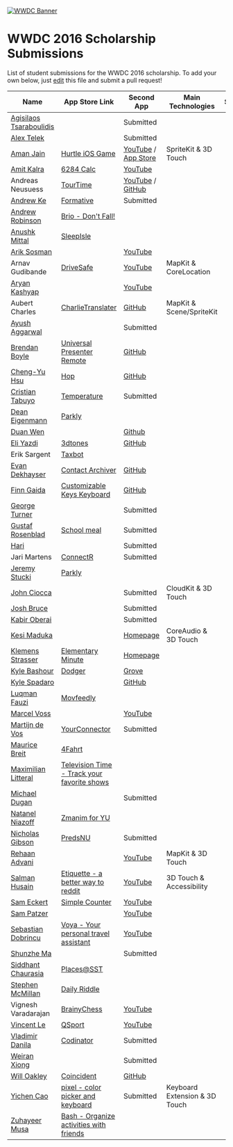 [![WWDC Banner](https://developer.apple.com/wwdc/images/wwdc16-og.jpg)](https://developer.apple.com/wwdc/)
# WWDC 2016 Scholarship Submissions

List of student submissions for the WWDC 2016 scholarship.
To add your own below, just [edit](https://github.com/wwdc/2016/edit/master/README.md) this file and submit a pull request!

<!-- PLEASE READ! -->
<!-- Insert your name below in alphabetical order. -->
<!-- Please only submit the apps that you submitted for WWDC2016. -->
<!-- Watch out for columns, you must have 6 pipes or else the gh-pages won't like it. -->
<!-- Main Technologies should contain 2 at MAXIMUM, preferably one from each app! -->
| Name| App Store Link| Second App| Main Technologies| Status|
| ----| --------------| -----------------------| ------------| ------|
| [Agisilaos Tsaraboulidis](https://twitter.com/AgisilaosTs) | | Submitted| | |
| [Alex Telek](https://twitter.com/alexmtk) | | Submitted| | |
| [Aman Jain](https://twitter.com/amanj203) | [Hurtle iOS Game](https://itunes.apple.com/in/app/hurtle/id1085122455?mt=8) | [YouTube](https://www.youtube.com/watch?v=hpqBGLglLTs) / [App Store](https://itunes.apple.com/in/app/spinny-monster/id1095025740?mt=8) |SpriteKit & 3D Touch | |
| [Amit Kalra](https://twitter.com/amitnkalra) | [6284 Calc](https://itunes.apple.com/us/app/6284-calc/id1006996600?mt=8) | [YouTube](https://www.youtube.com/watch?v=2JnI8qE-LKs) | | |
| Andreas Neusuess | [TourTime](https://itunes.apple.com/app/id848979893) | [YouTube](https://youtu.be/7It2i-9BCp8) / [GitHub](https://github.com/Tantalum73/InteractiveResume-WWDC2016) | | |
| [Andrew Ke](https://twitter.com/andrewke64) | [Formative](https://itunes.apple.com/us/app/formative/id1032617767?mt=8) | Submitted| | |
| [Andrew Robinson](https://twitter.com/sirarkimedes) | [Brio - Don't Fall!](https://itunes.apple.com/us/app/brio-dont-fall!/id1087287522?mt=8) | | | |
| [Anushk Mittal](https://twitter.com/AnushkMittal) | [SleepIsle](https://itunes.apple.com/us/app/sleepisle/id1039746876?mt=8) | | | |
| [Arik Sosman](https://twitter.com/arikaleph) | | [YouTube](https://youtu.be/TtHM31sxxbU) | | |
| Arnav Gudibande| [DriveSafe](https://github.com/SFHSHacks/DriveSafe) | [YouTube](https://www.youtube.com/watch?v=4Ft6264U1PU) | MapKit & CoreLocation | |
| [Aryan Kashyap](https://twitter.com/NSAryan12) | | [YouTube](https://www.youtube.com/watch?v=qD-uxBhNKb4) | | |
|Aubert Charles|[CharlieTranslater](https://geo.itunes.apple.com/fr/app/charlietranslater/id1033023882?mt=8)|[GitHub](https://github.com/Charliebegood/WWDC-2106-App.git)|MapKit & Scene/SpriteKit||
| [Ayush Aggarwal](https://twitter.com/Highestage) | | Submitted| | |
| [Brendan Boyle](https://twitter.com/brendancboyle) | [Universal Presenter Remote](https://itunes.apple.com/us/app/universal-presenter-remote/id866740670?ls=1&mt=8) | [GitHub](https://github.com/brendancboyle/Universal-Presenter-Remote-iOS/) | | |
| [Cheng-Yu Hsu](https://twitter.com/cyhsutw) | [Hop](http://hop.appfinca.com) | [GitHub](https://github.com/cyhsutw/imaji) | | |
| [Cristian Tabuyo](https://instagram.com/ctapple_swift) | [Temperature](https://itunes.apple.com/es/app/alternativa-a-un-termometro/id1098259543?mt=8) | Submitted| | |
| [Dean Eigenmann](https://twitter.com/parklyapp) | [Parkly](https://www.parkly.ch) | | | |
| [Duan Wen](https://twitter.com/wddwycc) | | [Github](https://github.com/wddwycc/Freehand) | | |
| [Eli Yazdi](https://twitter.com/eli_yazdi) | [3dtones](https://itunes.apple.com/us/app/3dtones/id1108446298?mt=8) | [GitHub](http://github.com/eliyazdi/3dtones) | | |
| Erik Sargent| [Taxbot](https://itunes.apple.com/us/app/taxbot-automatic-mile-tracker/id461781884?mt=8) | | | |
| [Evan Dekhayser](https://twitter.com/ERDekhayser) | [Contact Archiver](https://itunes.apple.com/us/app/contact-archiver/id733594022?mt=8) | [GitHub](https://github.com/edekhayser/WWDC-2016-Scholarship-App) | | |
| [Finn Gaida](https://twitter.com/fga) | [Customizable Keys Keyboard](https://itunes.apple.com/us/app/customizable-keys-keyboard/id1104673201?mt=8) | [GitHub](https://github.com/finngaida/wwdc/tree/master/2016) | | |
| [George Turner](https://twitter.com/FlamingFusion) | | Submitted| | |
| [Gustaf Rosenblad](https://twitter.com/rosecoder) | [School meal](https://itunes.apple.com/se/app/skolmaten/id416550379?mt=8) | Submitted| | |
| [Hari](https://www.twitter.com/coderguy5) | | Submitted| | |
| Jari Martens| [ConnectR](https://itunes.apple.com/app/connectr-all-social-media/id905696962?mt=8) | Submitted| | |
| [Jeremy Stucki](https://twitter.com/parklyapp) | [Parkly](https://www.parkly.ch) | | | |
| [John Ciocca](https://twitter.com/johnciocca) | | Submitted| CloudKit & 3D Touch| |
| [Josh Bruce](https://twitter.com/Brucey125) | | Submitted| | |
| [Kabir Oberai](https://twitter.com/kabiroberai) | | Submitted| | |
| [Kesi Maduka](https://twitter.com/k3zi_) | | [Homepage](https://stm.io) | CoreAudio & 3D Touch | |
| [Klemens Strasser](https://twitter.com/klemensstrasser) | [Elementary Minute](https://itunes.apple.com/us/app/elementary-minute/id889417668?mt=8) | [Homepage](https://www.facebook.com/Asymmetric-1016800745046748/?fref=ts) | | |
| [Kyle Bashour](https://twitter.com/kylebshr) | [Dodger](https://itunes.apple.com/app/id1050023116) | [Grove](https://github.com/kylebshr/grove) | | |
| [Kyle Spadaro](https://twitter.com/kylespadaro) | | [GitHub](https://github.com/kylespadaro/KyleSpadaro) | | |
| [Luqman Fauzi](https://twitter.com/lkmfz) | [Movfeedly](https://itunes.apple.com/app/movfeedly/id1085496373) | | | |
| [Marcel Voss](https://twitter.com/uimarcel) | | [YouTube](https://www.youtube.com/watch?v=dZljrMjzJN0) | | |
| [Martijn de Vos](https://twitter.com/devos50) | [YourConnector](https://itunes.apple.com/us/app/newlinq/id950231000?l=nl&ls=1&mt=8) | Submitted| | |
| [Maurice Breit](https://twitter.com/1mau6) | [4Fahrt](https://itunes.apple.com/de/app/4fahrt-schuler/id1105478291?mt=8) | | | |
| [Maximilian Litteral](https://twitter.com/MaxHasADHD) | [Television Time - Track your favorite shows](http://maximilianlitteral.com/TelevisionTime/iTunes/index.html) | | | |
| [Michael Dugan](https://twitter.com/Michael_Dugan33) | | Submitted| | |
| [Natanel Niazoff](https://twitter.com/niazoff) | [Zmanim for YU](https://itunes.apple.com/us/app/zmanim-for-yu/id1071006216?mt=8) | | | |
| [Nicholas Gibson](https://twitter.com/Mr_NickyG) | [PredsNU](https://itunes.apple.com/us/app/predsnu/id917520140?mt=8) | Submitted| | |
| [Rehaan Advani](https://twitter.com/Rehaan_Advani) | | [YouTube](https://www.youtube.com/watch?v=mUDBBcXHkLI) |MapKit & 3D Touch| |
| [Salman Husain](https://twitter.com/aeroxtwo) | [Etiquette - a better way to reddit](https://github.com/shusain93/Ettiquete) | [YouTube](https://www.youtube.com/watch?v=pjTiw9Mc19o) |3D Touch & Accessibility|| 
| [Sam Eckert](https://twitter.com/Sam0711er) | [Simple Counter](https://geo.itunes.apple.com/us/app/simple-counter-count-everything!/id961653412?mt=8) | [YouTube](https://www.youtube.com/watch?v=4uFP_xQWOX4) | | |
| [Sam Patzer](https://twitter.com/wizages) | | [YouTube](https://www.youtube.com/watch?v=-DFINkoEZhU) | | |
| [Sebastian Dobrincu](https://twitter.com/sebyddd) | [Voya - Your personal travel assistant](https://itunes.apple.com/us/app/voya-your-personal-travel/id1082760606) | [YouTube](https://www.youtube.com/watch?v=fbTMWC0y9hs) | | |
| [Shunzhe Ma](https://twitter.com/ShunzheMa) | | Submitted| | |
| [Siddhant Chaurasia](https://twitter.com/mr_s_chaurasia) | [Places@SST](https://itunes.apple.com/us/app/places-sst/id921357959?mt=8) | | | |
| [Stephen McMillan](https://twitter.com/stevowevo77) | [Daily Riddle](https://itunes.apple.com/app/daily-riddle-fun-challenging/id932546719) | | | |
| Vignesh Varadarajan| [BrainyChess](https://itunes.apple.com/us/app/brainychess-play-learn-chess/id778336641?mt=8) | [YouTube](https://www.youtube.com/watch?v=H429tmvM0zI) | | |
| [Vincent Le](https://www.instagram.com/vinnyoodles/) | [QSport](https://github.com/QSport/QSport) | [YouTube](https://www.youtube.com/watch?v=f1vPOc-EaQ8) | | |
| [Vladimir Danila](https://twitter.com/danilavladi) | [Codinator](https://itunes.apple.com/us/app/codinator/id1024671232?ls=1&mt=8) | Submitted| | |
| [Weiran Xiong](https://twitter.com/WeiranXiong) | | Submitted| | |
| [Will Oakley](https://twitter.com/woakley5) | [Coincident](https://itunes.apple.com/ie/app/coincident-3d-touch-game/id1069735902?mt=8) | [GitHub](https://github.com/woakley5/DPHS-App) | | |
| [Yichen Cao](https://twitter.com/schemetrical) | [pixel - color picker and keyboard](https://itunes.apple.com/us/app/pixel/id936267373?ls=1&mt=8) |Submitted|Keyboard Extension & 3D Touch| |
| [Zuhayeer Musa](https://twitter.com/zuhayeer) | [Bash - Organize activities with friends](https://itunes.apple.com/app/apple-store/id967147939?mt=8) | | | |
<!-- Don't remove the newline. Alphabetical order please! -->
